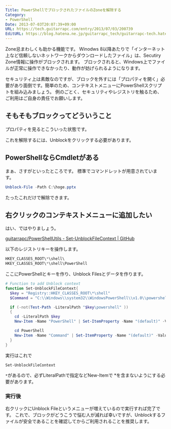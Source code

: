```yaml
---
Title: PowerShellでブロックされたファイルのZoneを解除する
Category:
- PowerShell
Date: 2013-07-03T20:07:39+09:00
URL: https://tech.guitarrapc.com/entry/2013/07/03/200739
EditURL: https://blog.hatena.ne.jp/guitarrapc_tech/guitarrapc-tech.hatenablog.com/atom/entry/6802418398340941226
---
```


<!--
Date: 2013-07-03T20:07:39+09:00
URL: https://tech.guitarrapc.com/entry/2013/07/03/200739
-->

Zone忌まわしくも助かる機能です。
Winodws 8以降あたりで「インターネット上など信頼しないネットワークからダウンロードしたファイル」は、Secutiry Zone情報に操作がブロックされます。
ブロックされると、Windows上でファイルが正常に操作できなかったり、動作が妨げられるようになります。

セキュリティ上は素敵なのですが、ブロックを外すには「プロパティを開く」必要があり面倒です。簡単のため、コンテキストメニューにPowerShellスクリプトを組み込みましょう。
例のごとく、セキュリティやレジストリを触るため、ご利用はご自身の責任でお願いします。

## そもそもブロックってどういうこと

プロパティを見るとこういった状態です。

これを解除するには、Unblockをクリックする必要があります。

## PowerShellならCmdletがある

まぁ、さすがといったところです。
標準でコマンドレットが用意されています。


```ps1
Unblock-File -Path C:\hoge.pptx
```

たったこれだけで解除できます。

## 右クリックのコンテキストメニューに追加したい

はい、ではやりましょう。

[guitarrapc/PowerShellUtils - Set-UnblockFileContext | GitHub](https://github.com/guitarrapc/PowerShellUtil/tree/master/Set-UnblockFileContext)


以下のレジストリキーを操作します。

```ps1
HKEY_CLASSES_ROOT\*\shell\
HKEY_CLASSES_ROOT\*\shell\PowerShell
```


ここにPowerShellとキーを作り、Unblock Filesとデータを作ります。

```ps1
# Function to add Unblock context
function Set-UnblockFileContext{
  $key = "Registry::HKEY_CLASSES_ROOT\*\shell"
  $Command = "C:\\Windows\\system32\\WindowsPowerShell\\v1.0\\powershell.exe Unblock-File  -LiteralPath '%L'"

  if (-not(Test-Path -LiteralPath "$key\powershell" ))
  {
    cd -LiteralPath $key
    New-Item -Name "PowerShell" | Set-ItemProperty -Name "(default)" -Value "Unblock Files" -PassThru

    cd PowerShell
    New-Item -Name "Command" | Set-ItemProperty -Name "(default)" -Value $Command
  }
}
```


実行はこれで

```ps1
Set-UnblockFileContext
```


`*`があるので、必ずLiteralPathで指定などNew-Itemで *を含まないようにする必要があります。

### 実行後

右クリックにUnblock Fileというメニューが増えているので実行すれば完了です。
これで、ブロックがどうこうで悩む人が減れば幸いですが、Unblockするファイルが安全であることを確認してからご利用されることを推奨します。
